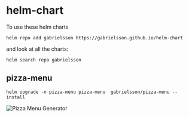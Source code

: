 # helm-chart

To use these helm charts
```
helm repo add gabrielsson https://gabrielsson.github.io/helm-chart
```

and look at all the charts: 

```
helm search repo gabrielsson
```


## pizza-menu

```
helm upgrade -n pizza-menu pizza-menu  gabrielsson/pizza-menu --install
```

![Pizza Menu Generator](docs/pizza.gif)